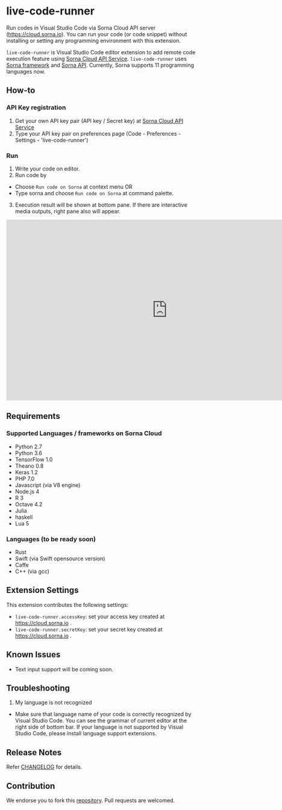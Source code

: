 # live-code-runner

Run codes in Visual Studio Code via Sorna Cloud API server (https://cloud.sorna.io). You can run your code (or code snippet) without installing or setting any programming environment with this extension.

 `live-code-runner` is Visual Studio Code editor extension to add remote code execution feature using [Sorna Cloud API Service](https://cloud.sorna.io). `live-code-runner` uses [Sorna framework](http://sorna.io) and [Sorna API](http://docs.sorna.io). Currently, Sorna supports 11 programming languages now.

## How-to

### API Key registration

 1. Get your own API key pair (API key / Secret key) at [Sorna Cloud API Service](https://cloud.sorna.io)
 2. Type your API key pair on preferences page (Code - Preferences - Settings - 'live-code-runner')

### Run

 1. Write your code on editor.
 2. Run code by
  * Choose `Run code on Sorna` at context menu OR
  * Type sorna and choose `Run code on Sorna` at command palette.
 3. Execution result will be shown at bottom pane. If there are interactive media outputs, right pane also will appear.

<iframe width="853" height="480" src="https://www.youtube.com/embed/IVX1SClEaMY" frameborder="0" allowfullscreen></iframe>

## Requirements

### Supported Languages / frameworks on Sorna Cloud

 * Python 2.7
 * Python 3.6
 * TensorFlow 1.0
 * Theano 0.8
 * Keras 1.2
 * PHP 7.0
 * Javascript (via V8 engine)
 * Node.js 4
 * R 3
 * Octave 4.2
 * Julia
 * haskell
 * Lua 5

### Languages (to be ready soon)

 * Rust
 * Swift (via Swift opensource version)
 * Caffe
 * C++ (via gcc)

## Extension Settings

This extension contributes the following settings:

* `live-code-runner.accessKey`: set your access key created at https://cloud.sorna.io .
* `live-code-runner.secretKey`: set your secret key created at https://cloud.sorna.io .

## Known Issues

 * Text input support will be coming soon.

## Troubleshooting

 1. My language is not recognized
  * Make sure that language name of your code is correctly recognized by Visual Studio Code. You can see the grammar of current editor at the right side of bottom bar. If your language is not supported by Visual Studio Code, please install language support extensions.

## Release Notes

Refer [CHANGELOG](CHANGELOG.md) for details.

## Contribution

We endorse you to fork this [repository](https://github.com/lablup/vscode-live-code-runner). Pull requests are welcomed.
